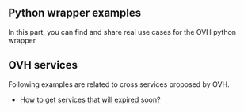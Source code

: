 Python wrapper examples
-----------------------

In this part, you can find and share real use cases for the OVH python wrapper

## OVH services

Following examples are related to cross services proposed by OVH.

 - [How to get services that will expired soon?](serviceExpiration/api_get_service_that_expired_soon.md)

